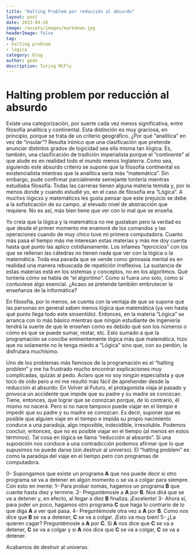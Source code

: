 ```yaml
---
title: "Halting Problem por reducción al absurdo"
layout: post
date: 2023-04-26
image: /assets/images/markdown.jpg
headerImage: false
tag:
- halting problem
- lógica
category: blog
author: gede
description: Turing McFly 
---
```


# Halting problem por reducción al absurdo

Existe una categorización, por suerte cada vez menos significativa, entre filosofía analítica y continental. Esta distinción es muy graciosa, en principio, porque se trata de un criterio geográfico. ¿Por qué “analítica” en vez de “insular”? Resulta irónico que una clasificación que pretende anunciar distintos grados de logicidad sea ella misma tan ilógica. Es, también, una clasificación de tradición imperialista porque el “continente” al que alude es en realidad todo el mundo menos Inglaterra. Como sea, siguiendo este absurdo criterio se supone que la filosofía continental es existencialista mientras que la analítica sería más “matemática”. Sin embargo, pude confirmar parcialmente semejante tontería mientras estudiaba filosofía. Todas las carreras tienen alguna materia temida y, por lo menos donde y cuando estudié yo, en el caso de filosofía era “Lógica”. A muchxs lógicxs y matemáticxs les gusta pensar que este prejuicio se debe a la sofisticación de su campo, al elevado nivel de abstracción que requiere. No es así, más bien tiene que ver con lo mal que se enseña. 

Yo creía que la lógica y la matemática no me gustaban pero la verdad es que desde el primer momento me enamoré de los comandos y las operaciones cuando de muy chico tuve mi primera computadora. Cuanto más pasa el tiempo más me interesan estas materias y más me doy cuenta hasta qué punto las aplico cotidianamente. Los infames “ejercicios” con los que se rellenan las cátedras no tienen nada que ver con la lógica o la matemática. Toda esa pavada que se vende como gimnasia mental es en realidad una manera rebuscada de repetición irreflexiva. La sustancia de estas materias está en los sistemas y conceptos, no en los algoritmos. Qué tontería cómo se habla de “el algoritmo”. Como si fuera uno solo, como si contuviese algo esencial. ¿Acaso se pretende también embrutecer la enseñanza de la informática?

En filosofía, por lo menos, se cuenta con la ventaja de que se supone que las personas en general saben menos lógica que matemática (ya ven hasta qué punto llega todo este sinsentido). Entonces, en la materia “Lógica” se arranca con lo más básico mientras que ningún estudiante de ingeniería tendrá la suerte de que le enseñen como es debido qué son los números o cómo es que se puede sumar, restar, etc. Esto sumado a que la programación se concibe eminentemente lógica más que matemática, hizo que no solamente no le tenga miedo a “Lógica” sino que, con su perdón, la disfrutara muchísimo.

Uno de los problemas más famosos de la programación es el “halting problem” y me ha frustrado mucho encontrar explicaciones muy complicadas, quizás al pedo. Aclaro que no soy ningún especialista y que toco de oído pero a mí me resultó más fácil de aprehender desde la reducción al absurdo:
En Volver al Futuro, el protagonista viaja al pasado y provoca un accidente que impide que su padre y su madre se conozcan. Tiene, entonces, que lograr que se conozcan porque, de lo contrario, él mismo no nacerá. Pero si no nace tampoco puede viajar en el tiempo e impedir que su padre y su madre se conozcan. Es decir, suponer que es posible que alguien viaje en el tiempo e impida su propio nacimiento conduce a una paradoja, algo imposible, indecidible, irresoluble. Podemos concluir, entonces, que no es posible viajar en el tiempo (al menos en estos términos). Tal cosa en lógica se llama “reducción al absurdo”. Si una suposición nos conduce a una contradicción podemos afirmar que lo que supusimos no puede darse (sin destruir al universo).
El “halting problem” es como la paradoja del viaje en el tiempo pero con programas de computadora. 

0- Supongamos que existe un programa **A** que nos puede decir si otro programa se va a detener en algún momento o se va a colgar para siempre. Con esto en mente:
	1– Para probar nomás, hagamos un programa **B** que cuente hasta diez y termine.
	2- Preguntémosle a **A** por **B**. Nos dirá que se va a detener y, en efecto, al llegar a diez **B** finaliza. ¡Excelente!
	3- Ahora sí, para joder un poco, hagamos otro programa **C** que haga lo contrario de lo que diga **A** a ver qué pasa.
	4- Preguntémosle otra vez a **A** por **B**.  Como nos dice que **B** se va a detener, **C** se va a colgar. ¡Esto va muy bien!
	5- ¿La quieren cagar? Preguntémosle a **A** por **C**. Si **A** nos dice que **C** se va a detener, **C** se va a colgar y si **A** nos dice que **C** se va a colgar, **C** se va a detener. 

Acabamos de destruir al universo.
